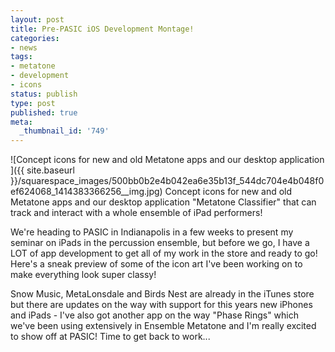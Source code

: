 ```yaml
---
layout: post
title: Pre-PASIC iOS Development Montage!
categories:
- news
tags:
- metatone
- development
- icons
status: publish
type: post
published: true
meta:
  _thumbnail_id: '749'
---
```


![Concept icons for new and old Metatone apps and our desktop application ]({{ site.baseurl }}/squarespace_images/500bb0b2e4b042ea6e35b13f_544dc704e4b048f0ef624068_1414383366256__img.jpg) Concept icons for new and old Metatone apps and our desktop application "Metatone Classifier" that can track and interact with a whole ensemble of iPad performers! 
  


We're heading to PASIC in Indianapolis in a few weeks to present my seminar on iPads in the percussion ensemble, but before we go, I have a LOT of app development to get all of my work in the store and ready to go! Here's a sneak preview of some of the icon art I've been working on to make everything look super classy!


Snow Music, MetaLonsdale and Birds Nest are already in the iTunes store but there are updates on the way with support for this years new iPhones and iPads - I've also got another app on the way "Phase Rings" which we've been using extensively in Ensemble Metatone and I'm really excited to show off at PASIC! Time to get back to work...
